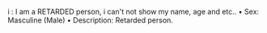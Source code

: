 i : I am a RETARDED person, i can't not show my name, age and etc..
• Sex: Masculine (Male)
• Description: Retarded person.
